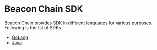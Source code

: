 # Beacon Chain SDK

Beacon Chain provides SDK in different languages for various purposes. Following is the list of SDKs.

- [GoLang](https://github.com/bnb-chain/go-sdk/wiki)
- [Java](https://github.com/bnb-chain/java-sdk/wiki)